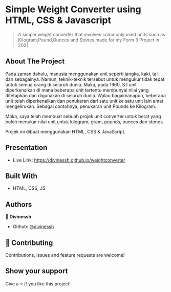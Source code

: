 # Simple Weight Converter using HTML, CSS & Javascript
>A simple weight converter that involves commonly used units such as Kilogram,Pound,Ounces and Stones made for my Form 3 Project in 2021.

## About The Project
Pada zaman dahulu, manusia menggunakan unit seperti jangka, kaki, tali dan sebagainya. Namun, teknik-teknik tersebut untuk mengukur tidak tepat untuk semua orang di seluruh dunia. Maka, pada 1960, S.I unit diperkenalkan di mana beberapa unit tertentu mempunyai nilai yang ditetapkan dan digunakan di seluruh dunia. Walau bagaimanapun, beberapa unit telah diperkenalkan dan penukaran dari satu unit ke satu unit lain amat mengelirukan. Sebagai contohnya, penukaran unit Pounds ke Kilogram.

Maka, saya telah membuat sebuah projek unit converter untuk berat yang boleh menukar nilai unit untuk kilogram, gram, pounds, ounces dan stones.

Projek ini dibuat menggunakan HTML, CSS & JavaScript. 

## Presentation
- Live Link: https://divinessh.github.io/weightconverter

## Built With

- HTML, CSS, JS

## Authors

👤 **Divinessh**

- Github: [@divinessh](https://github.com/divinessh)

## 🤝 Contributing

Contributions, issues and feature requests are welcome!

## Show your support

Give a ⭐️ if you like this project!
